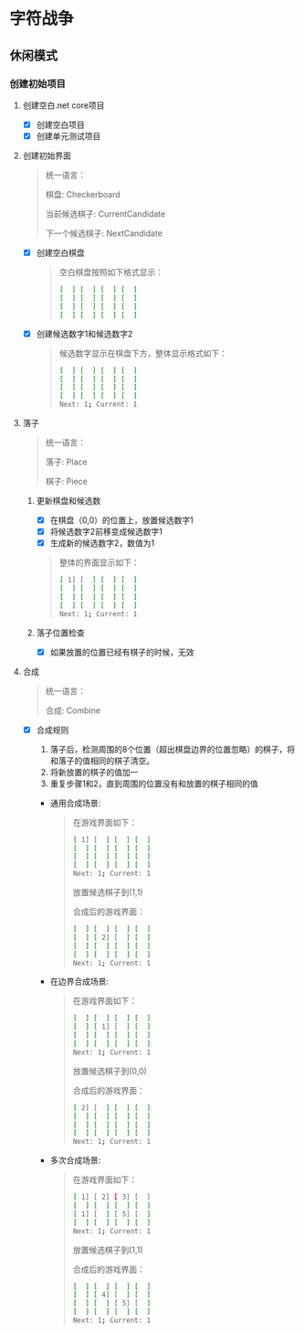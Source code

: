 # 字符战争

## 休闲模式

### 创建初始项目

1. 创建空白.net core项目

    - [x] 创建空白项目
    - [x] 创建单元测试项目
    
2. 创建初始界面

    > 统一语言：
    >
    > 棋盘: Checkerboard
    >
    > 当前候选棋子: CurrentCandidate
    > 
    > 下一个候选棋子: NextCandidate
    > 

    - [x] 创建空白棋盘
    
        > 空白棋盘按照如下格式显示：
        > ``` bash
        > [  ] [  ] [  ] [  ]
        > [  ] [  ] [  ] [  ]
        > [  ] [  ] [  ] [  ]
        > [  ] [  ] [  ] [  ]
        > ```
    
    - [x] 创建候选数字1和候选数字2
    
        > 候选数字显示在棋盘下方，整体显示格式如下：
        > ```bash
        > [  ] [  ] [  ] [  ]
        > [  ] [  ] [  ] [  ]
        > [  ] [  ] [  ] [  ]
        > [  ] [  ] [  ] [  ]
        > Next: 1; Current: 1
        > ```

3. 落子

    > 统一语言：
    >
    > 落子: Place
    >
    > 棋子: Piece
    >
    
    1. 更新棋盘和候选数
        - [x] 在棋盘（0,0）的位置上，放置候选数字1
        - [x] 将候选数字2前移变成候选数字1
        - [x] 生成新的候选数字2，数值为1
        
        > 整体的界面显示如下：
        > ```bash
        > [ 1] [  ] [  ] [  ]
        > [  ] [  ] [  ] [  ]
        > [  ] [  ] [  ] [  ]
        > [  ] [  ] [  ] [  ]
        > Next: 1; Current: 1
        > ```
    
    2. 落子位置检查
        - [x] 如果放置的位置已经有棋子的时候，无效

4. 合成

    > 统一语言：
    >
    > 合成: Combine
    >
    
    - [x] 合成规则
        1. 落子后，检测周围的8个位置（超出棋盘边界的位置忽略）的棋子，将和落子的值相同的棋子清空。
        2. 将新放置的棋子的值加一
        3. 重复步骤1和2，直到周围的位置没有和放置的棋子相同的值
        
        - 通用合成场景:
        
            > 在游戏界面如下：
            > ```bash
            > [ 1] [  ] [  ] [  ]
            > [  ] [  ] [  ] [  ]
            > [  ] [  ] [  ] [  ]
            > [  ] [  ] [  ] [  ]
            > Next: 1; Current: 1
            > ```
            >
            > 放置候选棋子到(1,1)
            >
            > 合成后的游戏界面：
            > ```bash
            > [  ] [  ] [  ] [  ]
            > [  ] [ 2] [  ] [  ]
            > [  ] [  ] [  ] [  ]
            > [  ] [  ] [  ] [  ]
            > Next: 1; Current: 1
            > ```
        
        - 在边界合成场景:
            
            > 在游戏界面如下：
            > ```bash
            > [  ] [  ] [  ] [  ]
            > [  ] [ 1] [  ] [  ]
            > [  ] [  ] [  ] [  ]
            > [  ] [  ] [  ] [  ]
            > Next: 1; Current: 1
            > ```
            >
            > 放置候选棋子到(0,0)
            >
            > 合成后的游戏界面：
            > ```bash
            > [ 2] [  ] [  ] [  ]
            > [  ] [  ] [  ] [  ]
            > [  ] [  ] [  ] [  ]
            > [  ] [  ] [  ] [  ]
            > Next: 1; Current: 1
            > ```
            
        - 多次合成场景:
            
            > 在游戏界面如下：
            > ```bash
            > [ 1] [ 2] [ 3] [  ]
            > [  ] [  ] [  ] [  ]
            > [ 1] [  ] [ 5] [  ]
            > [  ] [  ] [  ] [  ]
            > Next: 1; Current: 1
            > ```
            >
            > 放置候选棋子到(1,1)
            >
            > 合成后的游戏界面：
            > ```bash
            > [  ] [  ] [  ] [  ]
            > [  ] [ 4] [  ] [  ]
            > [  ] [  ] [ 5] [  ]
            > [  ] [  ] [  ] [  ]
            > Next: 1; Current: 1
            > ```